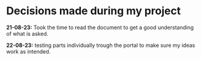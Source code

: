 # Decisions made during my project

**21-08-23:** Took the time to read the document to get a good understanding of what is asked.

**22-08-23:** testing parts individually trough the portal to make sure my ideas work as intended.